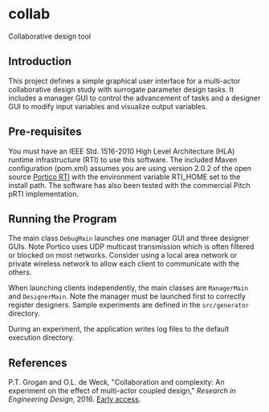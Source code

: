 # collab
Collaborative design tool

## Introduction

This project defines a simple graphical user interface for a multi-actor collaborative design study with surrogate parameter design tasks. It includes a manager GUI to control the advancement of tasks and a designer GUI to modify input variables and visualize output variables.

## Pre-requisites

You must have an IEEE Std. 1516-2010 High Level Architecture (HLA) runtime infrastructure (RTI) to use this software. The included Maven configuration (pom.xml) assumes you are using version 2.0.2 of the open source [Portico RTI](http://www.porticoproject.org/) with the environment variable RTI_HOME set to the install path. The software has also been tested with the commercial Pitch pRTI implementation.

## Running the Program

The main class `DebugMain` launches one manager GUI and three designer GUIs. Note Portico uses UDP multicast transmission which is often filtered or blocked on most networks. Consider using a local area network or private wireless network to allow each client to communicate with the others.

When launching clients independently, the main classes are `ManagerMain` and `DesignerMain`. Note the manager must be launched first to correctly register designers. Sample experiments are defined in the `src/generator` directory.

During an experiment, the application writes log files to the default execution directory.

## References

P.T. Grogan and O.L. de Weck, "Collaboration and complexity: An experiment on the effect of multi-actor coupled design," *Research in Engineering Design*, 2016. [Early access](http://dx.doi.org/10.1007/s00163-016-0214-7). 